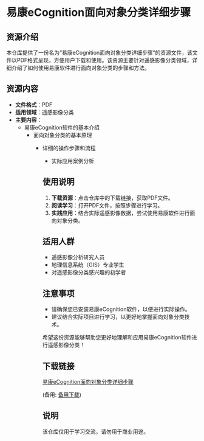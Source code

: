 # 易康eCognition面向对象分类详细步骤

## 资源介绍

本仓库提供了一份名为“易康eCognition面向对象分类详细步骤”的资源文件，该文件以PDF格式呈现，方便用户下载和使用。该资源主要针对遥感影像分类领域，详细介绍了如何使用易康软件进行面向对象分类的步骤和方法。

## 资源内容

- **文件格式**：PDF
- **适用领域**：遥感影像分类
- **主要内容**：
  - 易康eCognition软件的基本介绍
    - 面向对象分类的基本原理
      - 详细的操作步骤和流程
        - 实际应用案例分析

        ## 使用说明

        1. **下载资源**：点击仓库中的下载链接，获取PDF文件。
        2. **阅读学习**：打开PDF文件，按照步骤进行学习。
        3. **实践应用**：结合实际遥感影像数据，尝试使用易康软件进行面向对象分类。

        ## 适用人群

        - 遥感影像分析研究人员
        - 地理信息系统（GIS）专业学生
        - 对遥感影像分类感兴趣的初学者

        ## 注意事项

        - 请确保您已安装易康eCognition软件，以便进行实际操作。
        - 建议结合实际项目进行学习，以更好地掌握面向对象分类技术。

        希望这份资源能够帮助您更好地理解和应用易康eCognition软件进行遥感影像分类！

        ## 下载链接
        [易康eCognition面向对象分类详细步骤](https://pan.quark.cn/s/90cc44dba7a9) 

        (备用: [备用下载](https://pan.baidu.com/s/1YRJ1YQ9em-ISk5buHCyudw?pwd=1234))

        ## 说明

        该仓库仅用于学习交流，请勿用于商业用途。
